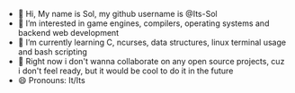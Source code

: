 - 👋 Hi, My name is Sol, my github username is @Its-Sol
- 👀 I’m interested in game engines, compilers, operating systems and backend web development
- 🌱 I’m currently learning C, ncurses, data structures, linux terminal usage and bash scripting
- 💞️ Right now i don't wanna collaborate on any open source projects, cuz i don't feel ready, but it would be cool to do it in the future
- 😄 Pronouns: It/Its

<!---
Its-Sol/Its-Sol is a ✨ special ✨ repository because its `README.md` (this file) appears on your GitHub profile.
You can click the Preview link to take a look at your changes.
--->
